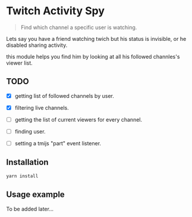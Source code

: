 # Twitch Activity Spy
> Find which channel a specific user is watching. 

Lets say you have a friend watching twich but his status is invisible, or he disabled sharing activity.

this module helps you find him by looking at all his followed channles's viewer list.


<!--- ![](header.png) -->

## TODO 
 - [x] getting list of followed channels by user.
 - [x] filtering live channels.
 - [ ] getting the list of current viewers for every channel.
 - [ ] finding user.
 - [ ] setting a tmijs "part" event listener.


## Installation

```sh
yarn install
```

## Usage example

To be added later...